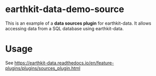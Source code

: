 # earthkit-data-demo-source

This is an example of a **data sources plugin** for earthkit-data. It allows accessing data from a SQL database using earthkit-data.

<!-- 
# Installing

``` pip install earthkit-data-demo-source``` -->

# Usage

See https://earthkit-data.readthedocs.io/en/feature-plugins/plugins/sources_plugin.html  
